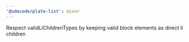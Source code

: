 ```yaml
---
'@udecode/plate-list': minor
---
```


Respect validLiChildrenTypes by keeping valid block elements as direct li children
